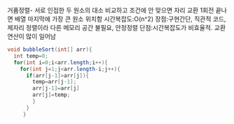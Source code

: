 거품정렬- 서로 인접한 두 원소의 대소 비교하고 조건에 안 맞으면 자리 교환
1회전 끝나면 배열 마지막에 가장 큰 원소 위치함 
시간복잡도:O(n^2)
장점:구현간단, 직관적 코드, 제자리 정렬이라 다른 메모리 공간 불필요, 안정정렬
단점:시간복잡도가 비효율적. 교환연산이 많이 일어남 
```java
void bubbleSort(int[] arr){
  int temp=0;
  for(int i=0;i<arr.length;i++){
    for(int j=1;j<arr.length-i;j++){
      if(arr[j-1]>arr[j]){
        temp=arr[j-1];
        arr[j-1]=arr[j]
        arr[j]=temp;
        }
      }
     }
        
